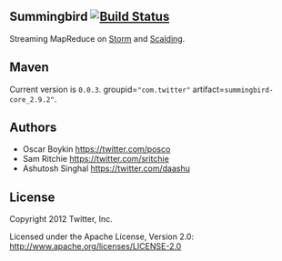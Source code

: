 ## Summingbird [![Build Status](https://secure.travis-ci.org/twitter/summingbird.png)](http://travis-ci.org/twitter/summingbird)

Streaming MapReduce on [Storm](https://github.com/nathanmarz/storm) and [Scalding](https://github.com/twitter/scalding).

## Maven

Current version is `0.0.3`. groupid=`"com.twitter"` artifact=`summingbird-core_2.9.2"`.

## Authors

* Oscar Boykin <https://twitter.com/posco>
* Sam Ritchie <https://twitter.com/sritchie>
* Ashutosh Singhal <https://twitter.com/daashu>

## License

Copyright 2012 Twitter, Inc.

Licensed under the Apache License, Version 2.0: http://www.apache.org/licenses/LICENSE-2.0
